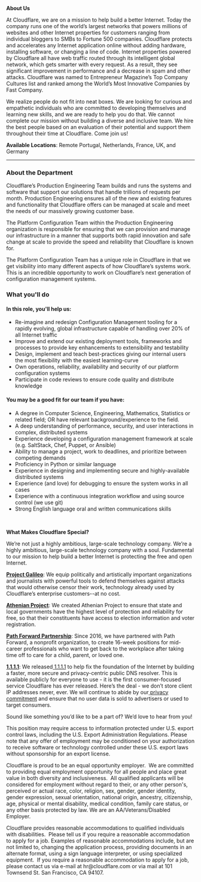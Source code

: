 <div class="content-intro">
	<div><strong>About Us</strong></div>
	<div>
		<p>At Cloudflare, we are on a mission to help build a better Internet. Today the company runs one of the world’s largest networks that powers millions of websites and other Internet properties for customers ranging from individual bloggers to SMBs to Fortune 500 companies. Cloudflare protects and accelerates any Internet application online without adding hardware, installing software, or changing a line of code. Internet properties powered by Cloudflare all have web traffic routed through its intelligent global network, which gets smarter with every request. As a result, they see significant improvement in performance and a decrease in spam and other attacks. Cloudflare was named to Entrepreneur Magazine’s Top Company Cultures list and ranked among the World’s Most Innovative Companies by Fast Company.&nbsp;</p>
		<p><span style="font-weight: 400;">We realize people do not fit into neat boxes. We are looking for curious and empathetic individuals who are committed to developing themselves and learning new skills, and we are ready to help you do that. We cannot complete our mission without building a diverse and inclusive team. We hire the best people based on an evaluation of their potential and support them throughout their time at Cloudflare. Come join us!&nbsp;</span></p>
	</div>
</div>
<p><strong>Available Locations</strong>: Remote Portugal, Netherlands, France, UK, and Germany</p>
<hr>
<h3><strong>About the Department</strong></h3>
<p>Cloudflare’s Production Engineering Team builds and runs the systems and software that support our solutions that handle trillions of requests per month. Production Engineering ensures all of the new and existing features and functionality that Cloudflare offers can be managed at scale and meet the needs of our massively growing customer base.</p>
<p>The Platform Configuration Team within the Production Engineering organization is responsible for ensuring that we can provision and manage our infrastructure in a manner that supports both rapid innovation and safe change at scale to provide the speed and reliability that Cloudflare is known for.</p>
<p>The Platform Configuration Team has a unique role in Cloudflare in that we get visibility into many different aspects of how Cloudflare’s systems work.&nbsp; This is an incredible opportunity to work on Cloudflare’s next generation of configuration management systems.</p>
<h3><strong>What you'll do</strong></h3>
<h4>In this role, you'll help us:</h4>
<ul>
	<li>Re-imagine and redesign Configuration Management tooling for a rapidly evolving, global infrastructure capable of handling over 20% of all Internet traffic</li>
	<li>Improve and extend our existing deployment tools, frameworks and processes to provide key enhancements to extensibility and testability</li>
	<li>Design, implement and teach best-practices giving our internal users the most flexibility with the easiest learning-curve</li>
	<li>Own operations, reliability, availability and security of our platform configuration systems</li>
	<li>Participate in code reviews to ensure code quality and distribute knowledge</li>
</ul>
<h4><strong>You may be a good fit for our team if you have:</strong></h4>
<ul>
	<li>A degree in Computer Science, Engineering, Mathematics, Statistics or related field; OR have relevant background/experience to the field.</li>
	<li>A deep understanding of performance, security, and user interactions in complex, distributed systems</li>
	<li>Experience developing a configuration management framework at scale (e.g. SaltStack, Chef, Puppet, or Ansible)</li>
	<li>Ability to manage a project, work to deadlines, and prioritize between competing demands</li>
	<li>Proficiency in Python or similar language</li>
	<li>Experience in designing and implementing secure and highly-available distributed systems</li>
	<li>Experience (and love) for debugging to ensure the system works in all cases</li>
	<li>Experience with a continuous integration workflow and using source control (we use git)</li>
	<li>Strong English language oral and written communications skills</li>
</ul>
<p>&nbsp;</p>
<div class="content-conclusion">
	<p><strong>What Makes Cloudflare Special?</strong></p>
	<p><span style="font-weight: 400;">We’re not just a highly ambitious, large-scale technology company. We’re a highly ambitious, large-scale technology company with a soul. Fundamental to our mission to help build a better Internet is protecting the free and open Internet.</span></p>
	<p><a href="https://blog.cloudflare.com/protecting-free-expression-online/"><strong>Project Galileo</strong></a><span style="font-weight: 400;">: We equip politically and artistically important organizations and journalists with powerful tools to defend themselves against attacks that would otherwise censor their work, technology already used by Cloudflare’s enterprise customers--at no cost.</span></p>
	<p><strong><a href="https://www.cloudflare.com/athenian/">Athenian Project</a></strong><span style="font-weight: 400;">: We created Athenian Project to ensure that state and local governments have the highest level of protection and reliability for free, so that their constituents have access to election information and voter registration.</span></p>
	<p><a href="https://blog.cloudflare.com/tag/path-forward/"><strong>Path Forward Partnership</strong></a><span style="font-weight: 400;">: Since 2016, we have partnered with Path Forward, a nonprofit organization, to create 16-week positions for mid-career professionals who want to get back to the workplace after taking time off to care for a child, parent, or loved one.</span></p>
	<p><a href="https://1.1.1.1/"><strong>1.1.1.1</strong></a><span style="font-weight: 400;">: We released</span><a href="https://1.1.1.1/"> <span style="font-weight: 400;">1.1.1.1</span></a><span style="font-weight: 400;"> to help fix the foundation of the Internet by building a faster, more secure and privacy-centric public DNS resolver. This is available publicly for everyone to use - it is the first consumer-focused service Cloudflare has ever released. Here’s the deal - we don’t store client IP addresses never, ever. We will continue to abide by our</span><a href="https://developers.cloudflare.com/1.1.1.1/privacy/public-dns-resolver"> privacy commitment</a><span style="font-weight: 400;"> and ensure that no user data is sold to advertisers or used to target consumers.</span></p>
	<p><span style="font-weight: 400;">Sound like something you’d like to be a part of? We’d love to hear from you!</span></p>
	<p><span style="font-weight: 400;">This position may require access to information protected under U.S. export control laws, including the U.S. Export Administration Regulations. Please note that any offer of employment may be conditioned on your authorization to receive software or technology controlled under these U.S. export laws without sponsorship for an export license.</span></p>
	<p><span style="font-weight: 400;">Cloudflare is proud to be an equal opportunity employer. &nbsp;We are committed to providing equal employment opportunity for all people and place great value in both diversity and inclusiveness. &nbsp;All qualified applicants will be considered for employment without regard to their, or any other person's, perceived or actual</span> <span style="font-weight: 400;">race, color, religion, sex, gender, gender identity, gender expression, sexual orientation, national origin, ancestry, citizenship, age, physical or mental disability, medical condition, family care status, or any other basis protected by law. </span><span style="font-weight: 400;">We are an AA/Veterans/Disabled Employer.</span></p>
	<p><span style="font-weight: 400;">Cloudflare provides reasonable accommodations to qualified individuals with disabilities. &nbsp;Please tell us if you require a reasonable accommodation to apply for a job. Examples of reasonable accommodations include, but are not limited to, changing the application process, providing documents in an alternate format, using a sign language interpreter, or using specialized equipment. &nbsp;If you require a reasonable accommodation to apply for a job, please contact us via e-mail at </span><span style="font-weight: 400;">hr@cloudflare.com</span><span style="font-weight: 400;"> or via mail at 101 Townsend St. San Francisco, CA 94107.</span></p>
</div>